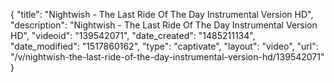 {
    "title": "Nightwish - The Last Ride Of The Day Instrumental Version HD",
    "description": "Nightwish - The Last Ride Of The Day Instrumental Version HD",
    "videoid": "139542071",
    "date_created": "1485211134",
    "date_modified": "1517860162",
    "type": "captivate",
    "layout": "video",
    "url": "\/v\/nightwish-the-last-ride-of-the-day-instrumental-version-hd\/139542071"
}